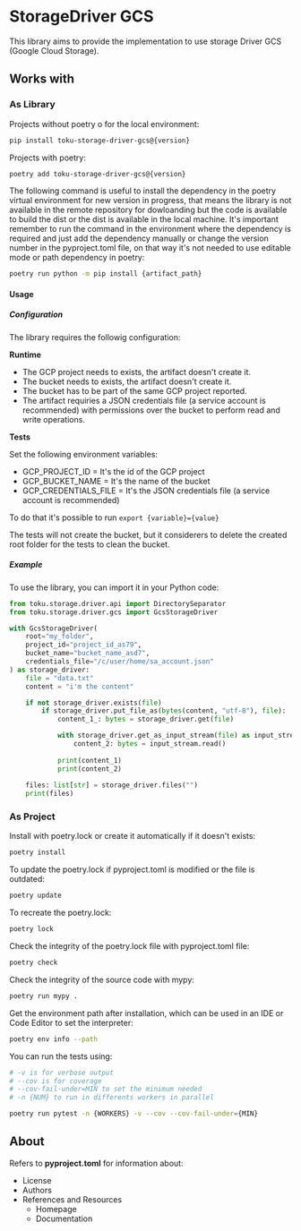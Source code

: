 # StorageDriver GCS

This library aims to provide the implementation to use storage Driver GCS (Google Cloud Storage).

## Works with

### As Library

Projects without poetry o for the local environment:

```bash
pip install toku-storage-driver-gcs@{version}
```

Projects with poetry:

```bash
poetry add toku-storage-driver-gcs@{version}
```

The following command is useful to install the dependency in the poetry virtual environment for new version in progress, that means the library is not available in the remote repository for dowloanding but the code is available to build the dist or the dist is available in the local machine. It's important remember to run the command in the environment where the dependency is required and just add the dependency manually or change the version number in the pyproject.toml file, on that way it's not needed to use editable mode or path dependency in poetry:

```bash
poetry run python -m pip install {artifact_path}
```

#### Usage

##### Configuration

The library requires the followig configuration:

**Runtime**

- The GCP project needs to exists, the artifact doesn't create it.
- The bucket needs to exists, the artifact doesn't create it.
- The bucket has to be part of the same GCP project reported.
- The artifact requiries a JSON credentials file (a service account is recommended) with permissions over the bucket to perform read and write operations.

**Tests**

Set the following environment variables:

- GCP_PROJECT_ID = It's the id of the GCP project
- GCP_BUCKET_NAME = It's the name of the bucket
- GCP_CREDENTIALS_FILE = It's the JSON credentials file (a service account is recommended)

To do that it's possible to run `export {variable}={value}`

The tests will not create the bucket, but it considerers to delete the created
root folder for the tests to clean the bucket.

##### Example

To use the library, you can import it in your Python code:

```python
from toku.storage.driver.api import DirectorySeparator
from toku.storage.driver.gcs import GcsStorageDriver

with GcsStorageDriver(
    root="my_folder",
    project_id="project_id_as79",
    bucket_name="bucket_name_asd7",
    credentials_file="/c/user/home/sa_account.json"
) as storage_driver:
    file = "data.txt"
    content = "i'm the content"

    if not storage_driver.exists(file)
        if storage_driver.put_file_as(bytes(content, "utf-8"), file):
            content_1_: bytes = storage_driver.get(file)

            with storage_driver.get_as_input_stream(file) as input_stream:
                content_2: bytes = input_stream.read()
            
            print(content_1)
            print(content_2)
    
    files: list[str] = storage_driver.files("")
    print(files)
```

### As Project

Install with poetry.lock or create it automatically if it doesn't exists:

```bash
poetry install
```

To update the poetry.lock if pyproject.toml is modified or the file is outdated:

```bash
poetry update
```

To recreate the poetry.lock:

```bash
poetry lock
```

Check the integrity of the poetry.lock file with pyproject.toml file:

```bash
poetry check
```

Check the integrity of the source code with mypy:

```bash
poetry run mypy .
```

Get the environment path after installation, which can be used in an IDE or Code Editor to set the interpreter:

```bash
poetry env info --path
```

You can run the tests using:

```bash
# -v is for verbose output
# --cov is for coverage
# --cov-fail-under=MIN to set the minimum needed
# -n {NUM} to run in differents workers in parallel

poetry run pytest -n {WORKERS} -v --cov --cov-fail-under={MIN}
```

## About

Refers to **pyproject.toml** for information about:

- License
- Authors
- References and Resources
    - Homepage
    - Documentation
